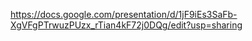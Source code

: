 https://docs.google.com/presentation/d/1jF9iEs3SaFb-XgVFgPTrwuzPUzx_rTian4kF72j0DQg/edit?usp=sharing
